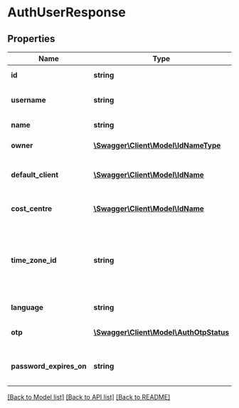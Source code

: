 # AuthUserResponse

## Properties
Name | Type | Description | Notes
------------ | ------------- | ------------- | -------------
**id** | **string** | The unique user identifier | 
**username** | **string** | The user&#39;s username (usually his email address) | 
**name** | **string** | The user&#39;s full name | 
**owner** | [**\Swagger\Client\Model\IdNameType**](IdNameType.md) | The entity that owns this user | 
**default_client** | [**\Swagger\Client\Model\IdName**](IdName.md) | The client that has been configured as the default for this user | 
**cost_centre** | [**\Swagger\Client\Model\IdName**](IdName.md) | The cost centre to which this user belongs | 
**time_zone_id** | **string** | The user&#39;s timezone, either as a region/city value (i.e. America/New_York) or a specific timezone (i.e. GMT+2) | 
**language** | **string** | The user&#39;s chosen language | 
**otp** | [**\Swagger\Client\Model\AuthOtpStatus**](AuthOtpStatus.md) | Information about one time password requirements | 
**password_expires_on** | **string** | The ISO date on which the users current password expires | 

[[Back to Model list]](../README.md#documentation-for-models) [[Back to API list]](../README.md#documentation-for-api-endpoints) [[Back to README]](../README.md)



